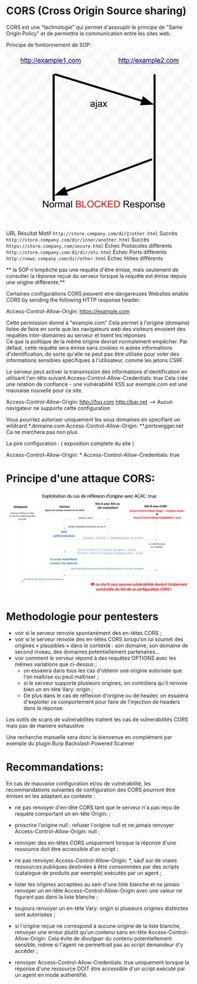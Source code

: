 # CORS (Cross Origin Source sharing)

CORS est une "technologie" qui permet d'assouplir le principe de "Same Origin Policy"
et de permettre la communication entre les sites web.

Principe de fontionnement de SOP:
![Normal SOP](images/SOP_CORS.png)

<thead>
    <tr>
      <th>URL</th>
      <th>Résultat</th>
      <th>Motif</th>
    </tr>
  </thead>
  <tbody>
    <tr>
      <td><code>http://store.company.com/dir2/other.html</code></td>
      <td>Succès</td>
      <td></td>
    </tr>
    <tr>
      <td><code>http://store.company.com/dir/inner/another.html</code></td>
      <td>Succès</td>
      <td></td>
    </tr>
    <tr>
      <td><code>https://store.company.com/secure.html</code></td>
      <td>Échec</td>
      <td>Protocoles différents</td>
    </tr>
    <tr>
      <td><code>http://store.company.com:81/dir/etc.html</code></td>
      <td>Échec</td>
      <td>Ports différents</td>
    </tr>
    <tr>
      <td><code>http://news.company.com/dir/other.html</code></td>
      <td>Échec</td>
      <td>Hôtes différents</td>
    </tr>
  </tbody>
</table>

** la SOP n'empêche pas une requête d'être émise, mais seulement de consulter la réponse reçue du serveur lorsque la requête est émise depuis une origine différente.**

Certaines configurations CORS peuvent etre dangereuses
Websites enable CORS by sending the following HTTP response header:

Access-Control-Allow-Origin: https://example.com

Cette permission donné à "example.com" 
Cela permet à l'origine (domaine) listée de faire en sorte que les navigateurs web des visiteurs envoient des requêtes inter-domaines au serveur et lisent les réponses  
Ce que la politique de la même origine devrait normalement empêcher. Par défaut, cette requête sera émise sans cookies ni autres informations d'identification, de sorte qu'elle ne peut pas être utilisée pour voler des informations sensibles spécifiques à l'utilisateur, comme les jetons CSRF. 


Le serveur peut activer la transmission des informations d'identification en utilisant l'en-tête suivant
Access-Control-Allow-Credentials: true
Cela crée une relation de confiance - une vulnérabilité XSS sur exemple.com est une mauvaise nouvelle pour ce site.

Access-Control-Allow-Origin: http://foo.com http://bar.net
--> Aucun navigateur ne supporte cette configuration

Vous pourriez autoriser uniquement les sous domaines en specifiant un wildcard *.domaine.com
Access-Control-Allow-Origin: **.portswigger.net
Ca ne marchera pas non plus. 


La pire configuration : ( exposition complete du site ) 

Access-Control-Allow-Origin: *
Access-Control-Allow-Credentials: true

# Principe d'une attaque CORS: 

![attaque_SOP](images/principe_attaque_cors.png)



# Methodologie pour pentesters

- voir si le serveur renvoie spontanément des en-têtes CORS ;
- voir si le serveur renvoie des en-têtes CORS lorsqu'on lui soumet des origines « plausibles » dans le contexte : son domaine, son domaine de second niveau, des domaines potentiellement partenaires...
- voir comment le serveur répond à des requêtes OPTIONS avec les mêmes variations que ci-dessus ;
    - on essaiera dans tous les cas d'obtenir une origine autorisée que l'on maîtrise ou peut maîtriser ;
    - si le serveur supporte plusieurs origines, on contrôlera qu'il renvoie bien un en-tête Vary: origin ;
    - De plus dans le cas de réflexion d'origine ou de header, on essaiera d'exploiter ce comportement pour faire de l'injection de headers dans la réponse.

Les outils de scans de vulnerabilités traitent les cas de vulnerabilités CORS mais pas de maniere exhaustive 

Une recherche manuelle sera donc la bienvenue en complément par exemple du plugin Burp Backslash Powered Scanner

# Recommandations:

En cas de mauvaise configuration et/ou de vulnérabilité, les recommandations suivantes de configuration des CORS pourront être émises en les adaptant au contexte :

- ne pas renvoyer d'en-tête CORS tant que le serveur n'a pas reçu de requête comportant un en-tête Origin: ;

- proscrire l'origine null : refuser l'origine null et ne jamais renvoyer Access-Control-Allow-Origin: null ;

- renvoyer des en-têtes CORS uniquement lorsque la réponse d'une ressource doit être accessible d'un script :

- ne pas renvoyer Access-Control-Allow-Origin: *, sauf sur de vraies ressources publiques destinées à être consommées par des scripts (catalogue de produits par exemple) exécutés par un agent ;

- lister les origines acceptées au sein d'une liste blanche et ne jamais renvoyer un en-tête Access-Control-Allow-Origin avec une valeur ne figurant pas dans la liste blanche ;

- toujours renvoyer un en-tête Vary: origin si plusieurs origines distinctes sont autorisées ;

- si l'origine reçue ne correspond à aucune origine de la liste blanche, renvoyer une erreur plutôt qu'un contenu sans en-tête Access-Control-Allow-Origin. Cela évite de divulguer du contenu potentiellement sensible, même si l'agent ne permettrait pas au script demandeur d'y accéder ;

- renvoyer Access-Control-Allow-Credentials: true uniquement lorsque la réponse d'une ressource DOIT être accessible d'un script exécuté par un agent en mode authentifié.

